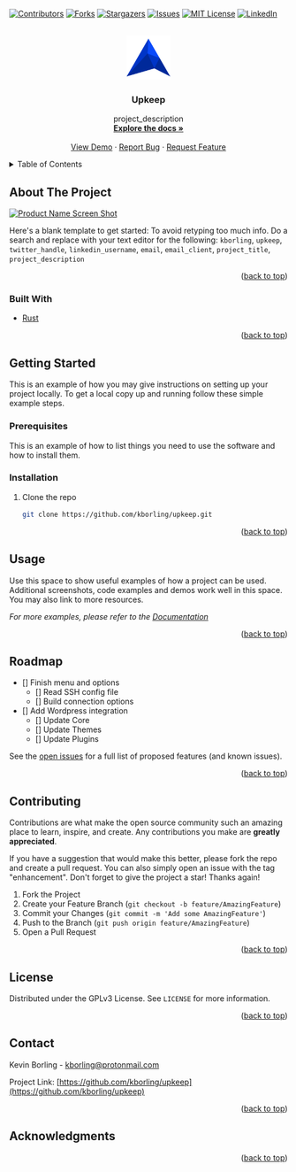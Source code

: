 <div id="top"></div>

<!-- PROJECT SHIELDS -->
<!--
*** I'm using markdown "reference style" links for readability.
*** Reference links are enclosed in brackets [ ] instead of parentheses ( ).
*** See the bottom of this document for the declaration of the reference variables
*** for contributors-url, forks-url, etc. This is an optional, concise syntax you may use.
*** https://www.markdownguide.org/basic-syntax/#reference-style-links
-->
[![Contributors][contributors-shield]][contributors-url]
[![Forks][forks-shield]][forks-url]
[![Stargazers][stars-shield]][stars-url]
[![Issues][issues-shield]][issues-url]
[![MIT License][license-shield]][license-url]
[![LinkedIn][linkedin-shield]][linkedin-url]



<!-- PROJECT LOGO -->
<br />
<div align="center">
  <a href="https://github.com/kborling/upkeep">
    <img src="images/logo.png" alt="Logo" width="80" height="80">
  </a>

<h3 align="center">Upkeep</h3>

  <p align="center">
    project_description
    <br />
    <a href="https://github.com/kborling/upkeep"><strong>Explore the docs »</strong></a>
    <br />
    <br />
    <a href="https://github.com/kborling/upkeep">View Demo</a>
    ·
    <a href="https://github.com/kborling/upkeep/issues">Report Bug</a>
    ·
    <a href="https://github.com/kborling/upkeep/issues">Request Feature</a>
  </p>
</div>



<!-- TABLE OF CONTENTS -->
<details>
  <summary>Table of Contents</summary>
  <ol>
    <li>
      <a href="#about-the-project">About The Project</a>
      <ul>
        <li><a href="#built-with">Built With</a></li>
      </ul>
    </li>
    <li>
      <a href="#getting-started">Getting Started</a>
      <ul>
        <li><a href="#prerequisites">Prerequisites</a></li>
        <li><a href="#installation">Installation</a></li>
      </ul>
    </li>
    <li><a href="#usage">Usage</a></li>
    <li><a href="#roadmap">Roadmap</a></li>
    <li><a href="#contributing">Contributing</a></li>
    <li><a href="#license">License</a></li>
    <li><a href="#contact">Contact</a></li>
    <li><a href="#acknowledgments">Acknowledgments</a></li>
  </ol>
</details>



<!-- ABOUT THE PROJECT -->
## About The Project

[![Product Name Screen Shot][product-screenshot]](https://example.com)

Here's a blank template to get started: To avoid retyping too much info. Do a search and replace with your text editor for the following: `kborling`, `upkeep`, `twitter_handle`, `linkedin_username`, `email`, `email_client`, `project_title`, `project_description`

<p align="right">(<a href="#top">back to top</a>)</p>



### Built With

* [Rust](https://www.rust-lang.org/)

<p align="right">(<a href="#top">back to top</a>)</p>



<!-- GETTING STARTED -->
## Getting Started

This is an example of how you may give instructions on setting up your project locally.
To get a local copy up and running follow these simple example steps.

### Prerequisites

This is an example of how to list things you need to use the software and how to install them.

### Installation

1. Clone the repo
   ```sh
   git clone https://github.com/kborling/upkeep.git
   ```

<p align="right">(<a href="#top">back to top</a>)</p>



<!-- USAGE EXAMPLES -->
## Usage

Use this space to show useful examples of how a project can be used. Additional screenshots, code examples and demos work well in this space. You may also link to more resources.

_For more examples, please refer to the [Documentation](https://example.com)_

<p align="right">(<a href="#top">back to top</a>)</p>



<!-- ROADMAP -->
## Roadmap

- [] Finish menu and options
  - [] Read SSH config file
  - [] Build connection options
- [] Add Wordpress integration
    - [] Update Core
    - [] Update Themes
    - [] Update Plugins

See the [open issues](https://github.com/kborling/upkeep/issues) for a full list of proposed features (and known issues).

<p align="right">(<a href="#top">back to top</a>)</p>



<!-- CONTRIBUTING -->
## Contributing

Contributions are what make the open source community such an amazing place to learn, inspire, and create. Any contributions you make are **greatly appreciated**.

If you have a suggestion that would make this better, please fork the repo and create a pull request. You can also simply open an issue with the tag "enhancement".
Don't forget to give the project a star! Thanks again!

1. Fork the Project
2. Create your Feature Branch (`git checkout -b feature/AmazingFeature`)
3. Commit your Changes (`git commit -m 'Add some AmazingFeature'`)
4. Push to the Branch (`git push origin feature/AmazingFeature`)
5. Open a Pull Request

<p align="right">(<a href="#top">back to top</a>)</p>



<!-- LICENSE -->
## License

Distributed under the GPLv3 License. See `LICENSE` for more information.

<p align="right">(<a href="#top">back to top</a>)</p>



<!-- CONTACT -->
## Contact

Kevin Borling - kborling@protonmail.com

Project Link: [https://github.com/kborling/upkeep](https://github.com/kborling/upkeep)

<p align="right">(<a href="#top">back to top</a>)</p>



<!-- ACKNOWLEDGMENTS -->
## Acknowledgments

<!-- * []() -->
<!-- * []() -->
<!-- * []() -->

<p align="right">(<a href="#top">back to top</a>)</p>



<!-- MARKDOWN LINKS & IMAGES -->
<!-- https://www.markdownguide.org/basic-syntax/#reference-style-links -->
[contributors-shield]: https://img.shields.io/github/contributors/kborling/upkeep.svg?style=for-the-badge
[contributors-url]: https://github.com/kborling/upkeep/graphs/contributors
[forks-shield]: https://img.shields.io/github/forks/kborling/upkeep.svg?style=for-the-badge
[forks-url]: https://github.com/kborling/upkeep/network/members
[stars-shield]: https://img.shields.io/github/stars/kborling/upkeep.svg?style=for-the-badge
[stars-url]: https://github.com/kborling/upkeep/stargazers
[issues-shield]: https://img.shields.io/github/issues/kborling/upkeep.svg?style=for-the-badge
[issues-url]: https://github.com/kborling/upkeep/issues
[license-shield]: https://img.shields.io/github/license/kborling/upkeep.svg?style=for-the-badge
[license-url]: https://github.com/kborling/upkeep/blob/master/LICENSE.txt
[linkedin-shield]: https://img.shields.io/badge/-LinkedIn-black.svg?style=for-the-badge&logo=linkedin&colorB=555
[linkedin-url]: https://linkedin.com/in/linkedin_username
[product-screenshot]: images/screenshot.png
